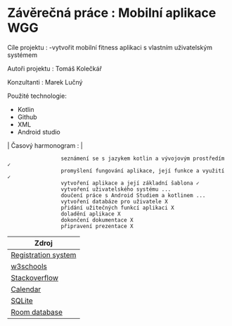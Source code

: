# Závěrečná práce :  Mobilní aplikace WGG
Cíle projektu : 
  -vytvořit mobilní fitness aplikaci s vlastním uživatelským systémem
  
Autoři projektu : Tomáš Kolečkář

Konzultanti : Marek Lučný

Použité technologie:
- Kotlin
- Github
- XML
- Android studio


| Časový harmonogram : | 

                     seznámení se s jazykem kotlin a vývojovým prostředím ✓
                     promyšlení fungování aplikace, její funkce a využití ✓
                     vytvoření aplikace a její základní šablona ✓
                     vytvoření uživatelského systému ...
                     doučení práce s Android Studiem a kotlinem ...
                     vytvoření databáze pro uživatele X
                     přidání užitečných funkcí aplikaci X
                     doladění aplikace X
                     dokončení dokumentace X
                     připravení prezentace X

| Zdroj |
| ------ |
| [Registration system](https://www.youtube.com/watch?v=8obgNNlj3Eo&ab_channel=AllCodingTutorials) |
| [w3schools](https://www.w3schools.com/kotlin) |
| [Stackoverflow](https://stackoverflow.com/) |
| [Calendar](https://www.youtube.com/watch?v=Ba0Q-cK1fJo&ab_channel=CodeWithCal) |
| [SQLite](https://www.youtube.com/watch?v=312RhjfetP8&ab_channel=freeCodeCamp.org) |
| [Room database](https://www.youtube.com/watch?v=lwAvI3WDXBY&list=PLSrm9z4zp4mEPOfZNV9O-crOhoMa0G2-o&ab_channel=Stevdza-San) |



